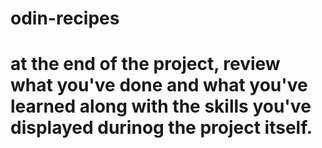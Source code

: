 # odin-recipes

# at the end of the project, review what you've done and what you've learned along with the skills you've displayed durinog the project itself.
